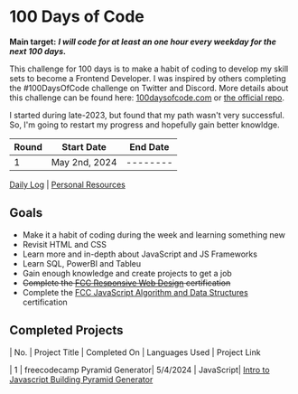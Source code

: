 # 100 Days of Code

**Main target:** ***I will code for at least an one hour every weekday for the next 100 days.***

This challenge for 100 days is to make a habit of coding to develop my skill sets to become a Frontend Developer. I was inspired by others completing the #100DaysOfCode challenge on Twitter and Discord. More details about this challenge can be found here: [100daysofcode.com](http://100daysofcode.com/ "100daysofcode.com") or [the official repo](https://github.com/Kallaway/100-days-of-code "the official repo").

I started during late-2023, but found that my path wasn't very successful. So, I'm going to restart my progress and hopefully gain better knowldge.

|Round |  Start Date | End Date |
| ------------ | ------------ | ------------ |
| 1 | May 2nd, 2024 | --------|

[Daily Log](r1-log.md) | [Personal Resources](resources.md)

## Goals
- Make it a habit of coding during the week and learning something new
- Revisit HTML and CSS
- Learn more and in-depth about JavaScript and JS Frameworks
- Learn SQL, PowerBI and Tableu
- Gain enough knowledge and create projects to get a job
- ~~Complete the [FCC Responsive Web Design](https://www.freecodecamp.org/certification/unxdjaay/responsive-web-design/) certification~~
- Complete the [FCC JavaScript Algorithm and Data Structures](https://www.freecodecamp.org/learn/javascript-algorithms-and-data-structures-v8/) certification

## Completed Projects

| No.  |  Project Title  |  Completed On | Languages Used | Project Link


| 1 | freecodecamp Pyramid Generator| 5/4/2024 | JavaScript| [Intro to Javascript Building Pyramid Generator](https://github.com/jcrrilloo/learningcenter/blob/main/pyramid.js)

